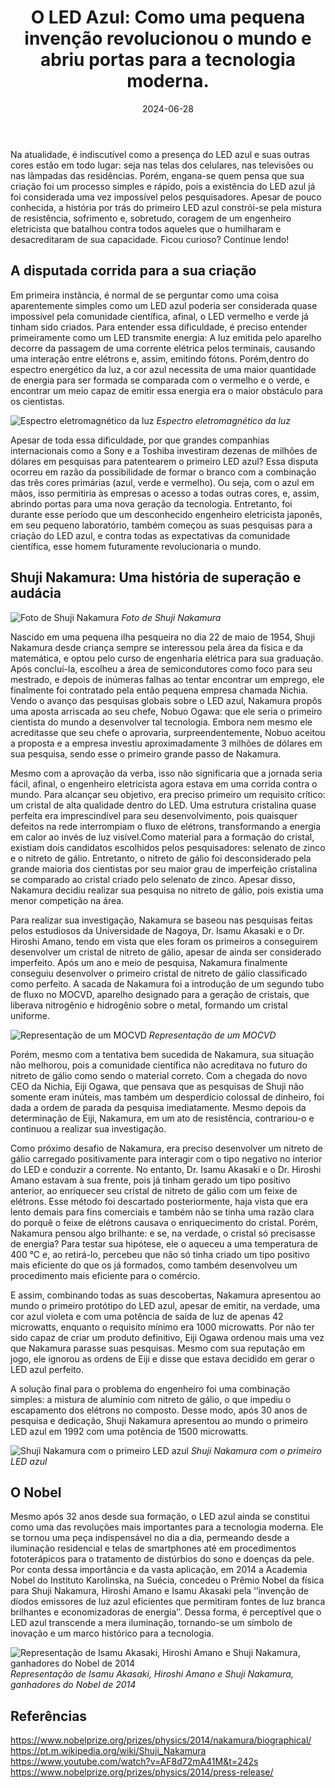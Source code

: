 ﻿---
title: "O LED Azul: Como uma pequena invenção revolucionou o mundo e abriu portas para a tecnologia moderna."
date: "2024-06-28"
categories: 
  - "led"
  - "corrente-alternativa"
cover: "images/led_azul.jpg"
type: "featured"
authors:
  - leonardoPedreira
---

Na atualidade, é indiscutível como a presença do LED azul e suas outras cores estão em todo lugar: seja nas telas dos celulares, nas televisões ou nas lâmpadas das residências. Porém, engana-se quem pensa que sua criação foi um processo simples e rápido, pois a existência do LED azul já foi considerada uma vez impossível pelos pesquisadores. Apesar de pouco conhecida, a história por trás do primeiro LED azul constrói-se pela mistura de resistência, sofrimento e, sobretudo, coragem de um engenheiro eletricista que batalhou contra todos aqueles que o humilharam e desacreditaram de sua capacidade. Ficou curioso? Continue lendo!

## A disputada corrida para a sua criação

Em primeira instância, é normal de se perguntar como uma coisa aparentemente simples como um LED azul poderia ser considerada quase impossível pela comunidade científica, afinal, o LED vermelho e verde já tinham sido criados. Para entender essa dificuldade, é preciso entender primeiramente como um LED transmite energia: A luz emitida pelo aparelho decorre da passagem de uma corrente elétrica pelos terminais, causando uma interação entre elétrons e, assim, emitindo fótons. Porém,dentro do espectro energético da luz, a cor azul necessita de uma maior quantidade de energia para ser formada se comparada com o vermelho e o verde, e encontrar um meio capaz de emitir essa energia era o maior obstáculo para os cientistas.

![**Espectro eletromagnético da luz**](images/espectro.jpeg)
_Espectro eletromagnético da luz_

Apesar de toda essa dificuldade, por que grandes companhias internacionais como a Sony e a Toshiba investiram dezenas de milhões de dólares em pesquisas para patentearem o primeiro LED azul? Essa disputa ocorreu em razão da possibilidade de formar o branco com a combinação das três cores primárias (azul, verde e vermelho). Ou seja, com o azul em mãos, isso permitiria às empresas o acesso a todas outras cores, e, assim, abrindo portas para uma nova geração da tecnologia. Entretanto, foi durante esse período que um desconhecido engenheiro eletricista japonês, em seu pequeno laboratório, também começou as suas pesquisas para a criação do LED azul, e contra todas as expectativas da comunidade científica, esse homem futuramente revolucionaria o mundo.

## Shuji Nakamura: Uma história de superação e audácia

![Foto de Shuji Nakamura](images/Shuji-portrait.jpg)
_Foto de Shuji Nakamura_

Nascido em uma pequena ilha pesqueira no dia 22 de maio de 1954, Shuji Nakamura desde criança sempre se interessou pela área da física e da matemática, e optou pelo curso de engenharia elétrica para sua graduação. Após concluí-la, escolheu a área de semicondutores como foco para seu mestrado, e depois de inúmeras falhas ao tentar encontrar um emprego, ele finalmente foi contratado pela então pequena empresa chamada Nichia. Vendo o avanço das pesquisas globais sobre o LED azul, Nakamura propôs uma aposta arriscada ao seu chefe, Nobuo Ogawa: que ele seria o primeiro cientista do mundo a desenvolver tal tecnologia. Embora nem mesmo ele acreditasse que seu chefe o aprovaria, surpreendentemente, Nobuo aceitou a proposta e a empresa investiu aproximadamente 3 milhões de dólares em sua pesquisa, sendo esse o primeiro grande passo de Nakamura.

Mesmo com a aprovação da verba, isso não significaria que a jornada seria fácil, afinal, o engenheiro eletricista agora estava em uma corrida contra o mundo. Para alcançar seu objetivo, era preciso primeiro um requisito crítico: um cristal de alta qualidade dentro do LED. Uma estrutura cristalina quase perfeita era imprescindível para seu desenvolvimento, pois quaisquer defeitos na rede interrompiam o fluxo de elétrons, transformando a energia em calor ao invés de luz visível.Como material para a formação do cristal, existiam dois candidatos escolhidos pelos pesquisadores: selenato de zinco e o nitreto de gálio. Entretanto, o nitreto de gálio foi desconsiderado pela grande maioria dos cientistas por seu maior grau de imperfeição cristalina se comparado ao cristal criado pelo selenato de zinco. Apesar disso, Nakamura decidiu realizar sua pesquisa no nitreto de gálio, pois existia uma menor competição na área.

Para realizar sua investigação, Nakamura se baseou nas pesquisas feitas pelos estudiosos da Universidade de Nagoya, Dr. Isamu Akasaki e o Dr. Hiroshi Amano, tendo em vista que eles foram os primeiros a conseguirem desenvolver um cristal de nitreto de gálio, apesar de ainda ser considerado imperfeito. Após um ano e meio de pesquisa, Nakamura finalmente conseguiu desenvolver o primeiro cristal de nitreto de gálio classificado como perfeito. A sacada de Nakamura foi a introdução de um segundo tubo de fluxo no MOCVD, aparelho designado para a geração de cristais, que liberava nitrogênio e hidrogênio sobre o metal, formando um cristal uniforme.

![Representação de um MOCVD](images/mocvd.png)
_Representação de um MOCVD_

Porém, mesmo com a tentativa bem sucedida de Nakamura, sua situação não melhorou, pois a comunidade científica não acreditava no futuro do nitreto de gálio como sendo o material correto. Com a chegada do novo CEO da Nichia, Eiji Ogawa, que pensava que as pesquisas de Shuji não somente eram inúteis, mas também um desperdício colossal de dinheiro, foi dada a ordem de parada da pesquisa imediatamente. Mesmo depois da determinação de Eiji, Nakamura, em um ato de resistência, contrariou-o e continuou a realizar sua investigação.

Como próximo desafio de Nakamura, era preciso desenvolver um nitreto de gálio carregado positivamente para interagir com o tipo negativo no interior do LED e conduzir a corrente. No entanto, Dr. Isamu Akasaki e o Dr. Hiroshi Amano estavam à sua frente, pois já tinham gerado um tipo positivo anterior, ao enriquecer seu cristal de nitreto de gálio com um feixe de elétrons. Esse método foi descartado posteriormente, haja vista que era lento demais para fins comerciais e também não se tinha uma razão clara do porquê o feixe de elétrons causava o enriquecimento do cristal. Porém, Nakamura pensou algo brilhante: e se, na verdade, o cristal só precisasse de energia? Para testar sua hipótese, ele o aqueceu a uma temperatura de 400 °C  e, ao retirá-lo, percebeu que não só tinha criado um tipo positivo mais eficiente do que os já formados, como também desenvolveu um procedimento mais eficiente para o comércio.

E assim, combinando todas as suas descobertas, Nakamura apresentou ao mundo o primeiro protótipo do LED azul, apesar de emitir, na verdade, uma cor azul violeta e com uma potência de saída de luz de apenas 42 microwatts, enquanto o requisito mínimo era 1000 microwatts. Por não ter sido capaz de criar um produto definitivo, Eiji Ogawa ordenou mais uma vez que Nakamura parasse suas pesquisas. Mesmo com sua reputação em jogo, ele ignorou as ordens de Eiji e disse que estava decidido em gerar o LED azul perfeito.

A solução final para o problema do engenheiro foi uma combinação simples: a mistura de alumínio com nitreto de gálio, o que impediu o escapamento dos elétrons no composto. Desse modo, após 30 anos de pesquisa e dedicação, Shuji Nakamura apresentou ao mundo o primeiro LED azul em 1992 com uma potência de 1500 microwatts.

![Shuji Nakamura com o primeiro LED azul](images/nakamura.jpeg)
_Shuji Nakamura com o primeiro LED azul_

## O Nobel

Mesmo após 32 anos desde sua formação, o LED azul ainda se constitui como uma das revoluções mais importantes para a tecnologia moderna. Ele se tornou uma peça indispensável no dia a dia, permeando desde a iluminação residencial e telas de smartphones até em procedimentos fototerápicos para o tratamento de distúrbios do sono e doenças da pele. Por conta dessa importância e da vasta aplicação, em 2014 a Academia Nobel do Instituto Karolinska, na Suécia, concedeu o Prêmio Nobel da física para Shuji Nakamura, Hiroshi Amano e Isamu Akasaki pela ‘’invenção de díodos emissores de luz azul eficientes que permitiram fontes de luz branca brilhantes e economizadoras de energia’’. Dessa forma, é perceptível que o LED azul transcende a mera iluminação, tornando-se um símbolo de inovação e um marco histórico para a tecnologia.

![Representação de Isamu Akasaki, Hiroshi Amano e Shuji Nakamura, ganhadores do Nobel de 2014](images/nobel.jpg)
_Representação de Isamu Akasaki, Hiroshi Amano e Shuji Nakamura, ganhadores do Nobel de 2014_

## Referências
<https://www.nobelprize.org/prizes/physics/2014/nakamura/biographical/>  
<https://pt.m.wikipedia.org/wiki/Shuji_Nakamura>  
<https://www.youtube.com/watch?v=AF8d72mA41M&t=242s>  
<https://www.nobelprize.org/prizes/physics/2014/press-release/>  
